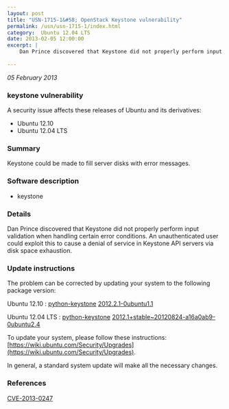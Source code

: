 ```yaml
---
layout: post
title: "USN-1715-1&#58; OpenStack Keystone vulnerability"
permalink: /usn/usn-1715-1/index.html
category:  Ubuntu 12.04 LTS
date: 2013-02-05 12:00:00
excerpt: |
    Dan Prince discovered that Keystone did not properly perform input validation when handling certain error conditions. An unauthenticated user could exploit this to cause a denial of service in Keystone API servers via disk space exhaustion. 
    
--- 
```

 
 

*05 February 2013*

### keystone vulnerability

A security issue affects these releases of Ubuntu and its derivatives:

* Ubuntu 12.10
* Ubuntu 12.04 LTS

### Summary

Keystone could be made to fill server disks with error messages. 

### Software description

* keystone 

### Details

Dan Prince discovered that Keystone did not properly perform input validation when handling certain error conditions. An unauthenticated user could exploit this to cause a denial of service in Keystone API servers via disk space exhaustion. 

### Update instructions

The problem can be corrected by updating your system to the following package version:

Ubuntu 12.10
 : [python-keystone](https://launchpad.net/ubuntu/+source/keystone) <span> [2012.2.1-0ubuntu1.1](https://launchpad.net/ubuntu/+source/keystone/2012.2.1-0ubuntu1.1) </span> 

Ubuntu 12.04 LTS
 : [python-keystone](https://launchpad.net/ubuntu/+source/keystone) <span> [2012.1+stable~20120824-a16a0ab9-0ubuntu2.4](https://launchpad.net/ubuntu/+source/keystone/2012.1+stable~20120824-a16a0ab9-0ubuntu2.4) </span> 

To update your system, please follow these instructions: [https://wiki.ubuntu.com/Security/Upgrades](https://wiki.ubuntu.com/Security/Upgrades).

In general, a standard system update will make all the necessary changes. 

### References

 
 [CVE-2013-0247](http://people.ubuntu.com/~ubuntu-security/cve/CVE-2013-0247)
 

